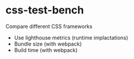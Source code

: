 # css-test-bench
Compare different CSS frameworks

- Use lighthouse metrics (runtime implactations)
- Bundle size (with webpack)
- Build time (with webpack)
